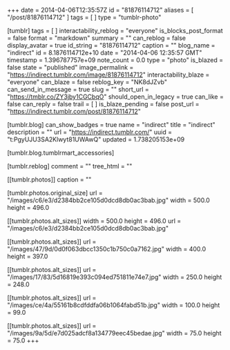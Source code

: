 +++
date = 2014-04-06T12:35:57Z
id = "81876114712"
aliases = [ "/post/81876114712" ]
tags = [ ]
type = "tumblr-photo"

[tumblr]
tags = [ ]
interactability_reblog = "everyone"
is_blocks_post_format = false
format = "markdown"
summary = ""
can_reblog = false
display_avatar = true
id_string = "81876114712"
caption = ""
blog_name = "indirect"
id = 8.1876114712e+10
date = "2014-04-06 12:35:57 GMT"
timestamp = 1.396787757e+09
note_count = 0.0
type = "photo"
is_blazed = false
state = "published"
image_permalink = "https://indirect.tumblr.com/image/81876114712"
interactability_blaze = "everyone"
can_blaze = false
reblog_key = "NK8dJZvb"
can_send_in_message = true
slug = ""
short_url = "https://tmblr.co/ZY3jby1CGCbqO"
should_open_in_legacy = true
can_like = false
can_reply = false
trail = [ ]
is_blaze_pending = false
post_url = "https://indirect.tumblr.com/post/81876114712"

[tumblr.blog]
can_show_badges = true
name = "indirect"
title = "indirect"
description = ""
url = "https://indirect.tumblr.com/"
uuid = "t:PgyUJU3SA2Klwyt81UWAwQ"
updated = 1.738205153e+09

[tumblr.blog.tumblrmart_accessories]

[tumblr.reblog]
comment = ""
tree_html = ""

[[tumblr.photos]]
caption = ""

[tumblr.photos.original_size]
url = "/images/c6/e3/d2384bb2ce105d0dcd8db0ac3bab.jpg"
width = 500.0
height = 496.0

[[tumblr.photos.alt_sizes]]
width = 500.0
height = 496.0
url = "/images/c6/e3/d2384bb2ce105d0dcd8db0ac3bab.jpg"

[[tumblr.photos.alt_sizes]]
url = "/images/47/9d/0d0f063dbcc1350c1b750c0a7162.jpg"
width = 400.0
height = 397.0

[[tumblr.photos.alt_sizes]]
url = "/images/17/83/5d16819e393c094ed751811e74e7.jpg"
width = 250.0
height = 248.0

[[tumblr.photos.alt_sizes]]
url = "/images/ce/4a/55161b8cdfddfa06b1064fabd51b.jpg"
width = 100.0
height = 99.0

[[tumblr.photos.alt_sizes]]
url = "/images/9a/5d/e7d025adcf8a134779eec45bedae.jpg"
width = 75.0
height = 75.0
+++
